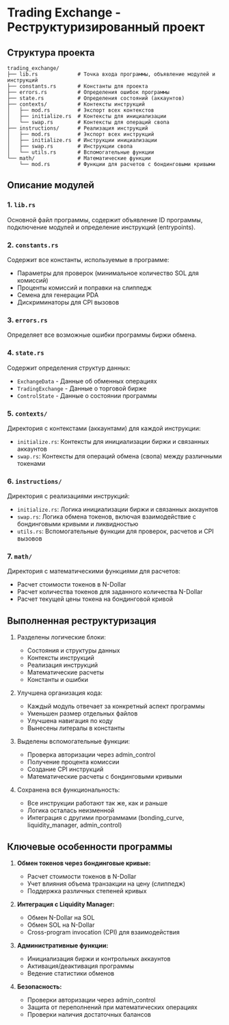 # Trading Exchange - Реструктуризированный проект

## Структура проекта

```
trading_exchange/
├── lib.rs             # Точка входа программы, объявление модулей и инструкций
├── constants.rs       # Константы для проекта
├── errors.rs          # Определения ошибок программы
├── state.rs           # Определения состояний (аккаунтов)
├── contexts/          # Контексты инструкций
│   ├── mod.rs         # Экспорт всех контекстов
│   ├── initialize.rs  # Контексты для инициализации
│   └── swap.rs        # Контексты для операций свопа
├── instructions/      # Реализация инструкций
│   ├── mod.rs         # Экспорт всех инструкций
│   ├── initialize.rs  # Инструкции инициализации
│   ├── swap.rs        # Инструкции свопа
│   └── utils.rs       # Вспомогательные функции
└── math/              # Математические функции
    └── mod.rs         # Функции для расчетов с бондинговыми кривыми
```

## Описание модулей

### 1. `lib.rs`

Основной файл программы, содержит объявление ID программы, подключение модулей и определение инструкций (entrypoints).

### 2. `constants.rs`

Содержит все константы, используемые в программе:

- Параметры для проверок (минимальное количество SOL для комиссий)
- Проценты комиссий и поправки на слиппедж
- Семена для генерации PDA
- Дискриминаторы для CPI вызовов

### 3. `errors.rs`

Определяет все возможные ошибки программы биржи обмена.

### 4. `state.rs`

Содержит определения структур данных:

- `ExchangeData` - Данные об обменных операциях
- `TradingExchange` - Данные о торговой бирже
- `ControlState` - Данные о состоянии программы

### 5. `contexts/`

Директория с контекстами (аккаунтами) для каждой инструкции:

- `initialize.rs`: Контексты для инициализации биржи и связанных аккаунтов
- `swap.rs`: Контексты для операций обмена (свопа) между различными токенами

### 6. `instructions/`

Директория с реализациями инструкций:

- `initialize.rs`: Логика инициализации биржи и связанных аккаунтов
- `swap.rs`: Логика обмена токенов, включая взаимодействие с бондинговыми кривыми и ликвидностью
- `utils.rs`: Вспомогательные функции для проверок, расчетов и CPI вызовов

### 7. `math/`

Директория с математическими функциями для расчетов:

- Расчет стоимости токенов в N-Dollar
- Расчет количества токенов для заданного количества N-Dollar
- Расчет текущей цены токена на бондинговой кривой

## Выполненная реструктуризация

1. Разделены логические блоки:
   - Состояния и структуры данных
   - Контексты инструкций
   - Реализация инструкций
   - Математические расчеты
   - Константы и ошибки
2. Улучшена организация кода:
   - Каждый модуль отвечает за конкретный аспект программы
   - Уменьшен размер отдельных файлов
   - Улучшена навигация по коду
   - Вынесены литералы в константы
3. Выделены вспомогательные функции:

   - Проверка авторизации через admin_control
   - Получение процента комиссии
   - Создание CPI инструкций
   - Математические расчеты с бондинговыми кривыми

4. Сохранена вся функциональность:
   - Все инструкции работают так же, как и раньше
   - Логика осталась неизменной
   - Интеграция с другими программами (bonding_curve, liquidity_manager, admin_control)

## Ключевые особенности программы

1. **Обмен токенов через бондинговые кривые:**

   - Расчет стоимости токенов в N-Dollar
   - Учет влияния объема транзакции на цену (слиппедж)
   - Поддержка различных степеней кривых

2. **Интеграция с Liquidity Manager:**

   - Обмен N-Dollar на SOL
   - Обмен SOL на N-Dollar
   - Cross-program invocation (CPI) для взаимодействия

3. **Административные функции:**

   - Инициализация биржи и контрольных аккаунтов
   - Активация/деактивация программы
   - Ведение статистики обменов

4. **Безопасность:**
   - Проверки авторизации через admin_control
   - Защита от переполнений при математических операциях
   - Проверки наличия достаточных балансов
